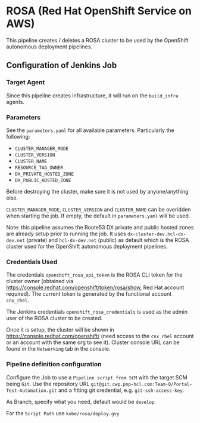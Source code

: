 # ROSA (Red Hat OpenShift Service on AWS)
This pipeline creates / deletes a ROSA cluster to be used by the OpenShift autonomous deployment pipelines.

## Configuration of Jenkins Job

### Target Agent

Since this pipeline creates infrastructure, it will run on the `build_infra` agents.

### Parameters

See the `parameters.yaml` for all available parameters.  Particularly the following:
- `CLUSTER_MANAGER_MODE`
- `CLUSTER_VERSION`
- `CLUSTER_NAME`
- `RESOURCE_TAG_OWNER`
- `DX_PRIVATE_HOSTED_ZONE`
- `DX_PUBLIC_HOSTED_ZONE`

Before destroying the cluster, make sure it is not used by anyone/anything else.

`CLUSTER_MANAGER_MODE`, `CLUSTER_VERSION` and `CLUSTER_NAME` can be overidden when starting the job.  If empty, the default in `parameters.yaml` will be used.

Note: this pipeline assumes the Route53 DX private and public hosted zones are already setup prior to running the job.  It uses `dx-cluster-dev.hcl-dx-dev.net` (private) and `hcl-dx-dev.net` (public) as default which is the ROSA cluster used for the OpenShift autonomous deployment pipelines.

### Credentials Used

The credentials `openshift_rosa_api_token` is the ROSA CLI token for the cluster owner (obtained via https://console.redhat.com/openshift/token/rosa/show, Red Hat account required).  The current token is generated by the functional account `cnx_rhel`.

The Jenkins credentials `openshift_rosa_credentials` is used as the admin user of the ROSA cluster to be created.

Once it is setup, the cluster will be shown in https://console.redhat.com/openshift/  (need access to the `cnx_rhel` account or an account with the same org to see it).  Cluster console URL can be found in the `Networking` tab in the console.

### Pipeline definition configuration

Configure the Job to use a `Pipeline script from SCM` with the target SCM being `Git`. Use the repository URL `git@git.cwp.pnp-hcl.com:Team-Q/Portal-Test-Automation.git` and a fitting git credential, e.g. `git-ssh-access-key`.

As Branch, specify what you need, default would be `develop`.

For the `Script Path` use `kube/rosa/deploy.gvy`
